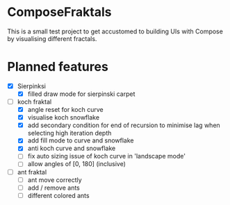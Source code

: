 # ComposeFraktals

This is a small test project to get accustomed to building UIs with Compose by visualising different fractals.

# Planned features
- [x] Sierpinksi
    - [x] filled draw mode for sierpinski carpet
- [ ] koch fraktal
  - [x] angle reset for koch curve
  - [x] visualise koch snowflake
  - [x] add secondary condition for end of recursion to minimise lag when selecting high iteration depth
  - [x] add fill mode to curve and snowflake
  - [x] anti koch curve and snowflake
  - [ ] fix auto sizing issue of koch curve in 'landscape mode'
  - [ ] allow angles of [0, 180] (inclusive)
- [ ] ant fraktal
  - [ ] ant move correctly
  - [ ] add / remove ants
  - [ ] different colored ants